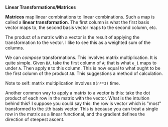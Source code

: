 **Linear Transformations/Matrices**

**Matrices** map linear combinations to linear combinations. Such a
map is called a **linear transformation**. The first column is what
the first basis vector maps to, the second basis vector maps to the
second column, etc.

The product of a matrix with a vector is the result of applying the
transformation to the vector. I like to see this as a weighted sum of
the columns.

We can *compose* transformations. This involves matrix
multiplication. It is quite simple. Given `BA`, take the first column
of `A`; that is what `e_1` maps to under `A`. Then apply `B` to this
column. This is now equal to what ought to be the first column of the
product `AB`. This suggestions a method of calculation.

Note to self: matrix multiplication involves `O(n**3)` time.

Another common way to apply a matrix to a vector is this: take the dot
product of each row in the matrix with the vector. What is the
intuition behind this? I suppose you could say this: the row is vector
which is "most" transformed to the `i`th basis vector. This is because
you can treat a single row in the matrix as a linear functional, and
the gradient defines the direction of steepest ascent.
